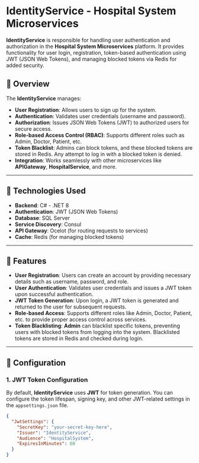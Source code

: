 # IdentityService - Hospital System Microservices

**IdentityService** is responsible for handling user authentication and authorization in the **Hospital System Microservices** platform. It provides functionality for user login, registration, token-based authentication using JWT (JSON Web Tokens), and managing blocked tokens via Redis for added security.

## 📌 Overview

The **IdentityService** manages:

- **User Registration**: Allows users to sign up for the system.
- **Authentication**: Validates user credentials (username and password).
- **Authorization**: Issues JSON Web Tokens (JWT) to authorized users for secure access.
- **Role-based Access Control (RBAC)**: Supports different roles such as Admin, Doctor, Patient, etc.
- **Token Blacklist**: Admins can block tokens, and these blocked tokens are stored in Redis. Any attempt to log in with a blocked token is denied.
- **Integration**: Works seamlessly with other microservices like **APIGateway**, **HospitalService**, and more.

---

## 🔧 Technologies Used
- **Backend**: C# - .NET 8
- **Authentication**: JWT (JSON Web Tokens)
- **Database**: SQL Server
- **Service Discovery**: Consul
- **API Gateway**: Ocelot (for routing requests to services)
- **Cache**: Redis (for managing blocked tokens)

---

## 🚀 Features

- **User Registration**: Users can create an account by providing necessary details such as username, password, and role.
- **User Authentication**: Validates user credentials and issues a JWT token upon successful authentication.
- **JWT Token Generation**: Upon login, a JWT token is generated and returned to the user for subsequent requests.
- **Role-based Access**: Supports different roles like Admin, Doctor, Patient, etc. to provide proper access control across services.
- **Token Blacklisting**: **Admin** can blacklist specific tokens, preventing users with blocked tokens from logging into the system. Blacklisted tokens are stored in Redis and checked during login.

---

## 🔧 Configuration

### 1. **JWT Token Configuration**

By default, **IdentityService** uses **JWT** for token generation. You can configure the token lifespan, signing key, and other JWT-related settings in the `appsettings.json` file.

```json
{
  "JwtSettings": {
    "SecretKey": "your-secret-key-here",
    "Issuer": "IdentityService",
    "Audience": "HospitalSystem",
    "ExpiresInMinutes": 60
  }
}
